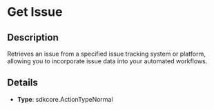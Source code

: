 
# Get Issue

## Description

Retrieves an issue from a specified issue tracking system or platform, allowing you to incorporate issue data into your automated workflows.

## Details

- **Type**: sdkcore.ActionTypeNormal
